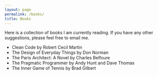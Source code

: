 ```yaml
---
layout: page
permalink: /books/
title: Books
---
```


Here is a collection of books I am currently reading. If you have any other suggestions, please feel free to email me.

* Clean Code by Robert Cecil Martin
* The Design of Everyday Things by Don Norman
* The Paris Architect: A Novel by Charles Belfoure
* The Pragmatic Programmer by Andy Hunt and Dave Thomas
* The Inner Game of Tennis by Brad Gilbert
